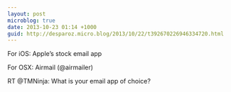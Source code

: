 ```yaml
---
layout: post
microblog: true
date: 2013-10-23 01:14 +1000
guid: http://desparoz.micro.blog/2013/10/22/t392670226946334720.html
---
```

For iOS: Apple’s stock email app

For OSX: Airmail (@airmailer)

RT @TMNinja: What is your email app of choice?
